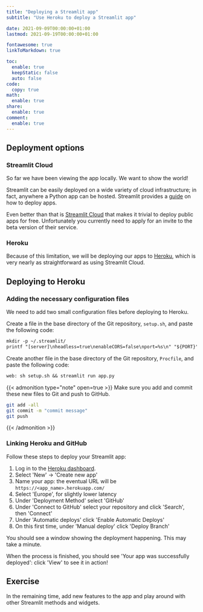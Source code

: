 ```yaml
---
title: "Deploying a Streamlit app"
subtitle: "Use Heroku to deploy a Streamlit app"

date: 2021-09-09T00:00:00+01:00
lastmod: 2021-09-19T00:00:00+01:00

fontawesome: true
linkToMarkdown: true

toc:
  enable: true
  keepStatic: false
  auto: false
code:
  copy: true
math:
  enable: true
share:
  enable: true
comment:
  enable: true
---
```


## Deployment options

### Streamlit Cloud

So far we have been viewing the app locally.
We want to show the world!

Streamlit can be easily deployed on a wide variety of cloud infrastructure; in fact, anywhere a Python app can be hosted.
Streamlit provides a [guide](https://discuss.streamlit.io/t/streamlit-deployment-guide-wiki/5099) on how to deploy apps.

Even better than that is [Streamlit Cloud](https://discuss.streamlit.io/t/streamlit-deployment-guide-wiki/5099) that makes it trivial to deploy public apps for free.
Unfortunately you currently need to apply for an invite to the beta version of their service.


### Heroku

Because of this limitation, we will be deploying our apps to [Heroku](https://www.heroku.com/), which is very nearly as straightforward as using Streamlit Cloud.

## Deploying to Heroku 

### Adding the necessary configuration files

We need to add two small configuration files before deploying to Heroku.

Create a file in the base directory of the Git repository, `setup.sh`, and paste the following code:

```txt
mkdir -p ~/.streamlit/
printf "[server]\nheadless=true\nenableCORS=false\nport=%s\n" "${PORT}" > ~/.streamlit/config.toml
```

Create another file in the base directory of the Git repository, `Procfile`, and paste the following code:

```txt
web: sh setup.sh && streamlit run app.py
```

{{< admonition type="note" open=true >}}
Make sure you add and commit these new files to Git and push to GitHub.

```bash
git add -all
git commit -m "commit message"
git push
```
{{< /admonition >}}


### Linking Heroku and GitHub

Follow these steps to deploy your Streamlit app:

1. Log in to the [Heroku dashboard](https://dashboard.heroku.com/apps).
2. Select 'New' -> 'Create new app'
3. Name your app: the eventual URL will be `https://<app_name>.herokuapp.com/`
4. Select 'Europe', for slightly lower latency
5. Under 'Deployment Method' select 'GitHub'
6. Under 'Connect to GitHub' select your repository and click 'Search', then 'Connect'
7. Under 'Automatic deploys' click 'Enable Automatic Deploys'
8. On this first time, under 'Manual deploy' click 'Deploy Branch'

You should see a window showing the deployment happening.
This may take a minute.

When the process is finished, you should see 'Your app was successfully deployed': click 'View' to see it in action!

## Exercise

In the remaining time, add new features to the app and play around with other Streamlit methods and widgets.
